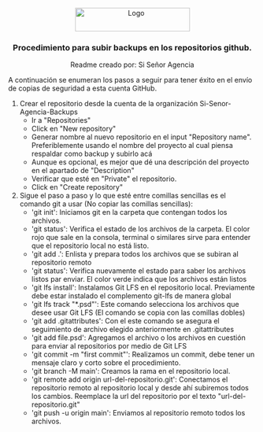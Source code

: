 <!-- PROJECT LOGO -->
<br />
<div align="center">
  <a href="https://www.sisenoragencia.com/">
    <img src="https://www.sisenoragencia.com/wp-content/uploads/2022/09/Grupo-4870.svg" alt="Logo" width="233" height="48">
  </a>

  <h3 align="center">Procedimiento para subir backups en los repositorios github.</h3>
  <p align="center">Readme creado por: Si Señor Agencia</p>
</div>

A continuación se enumeran los pasos a seguir para tener éxito en el envío de copias de seguridad a esta cuenta GitHub.

<ol>
    <li>Crear el repositorio desde la cuenta de la organización Si-Senor-Agencia-Backups
      <ul>
        <li>Ir a "Repositories"</li>
        <li>Click en "New repository"</li>
        <li>Generar nombre al nuevo repositorio en el input "Repository name". Preferiblemente usando el nombre del proyecto al cual piensa respaldar como backup y subirlo acá</li>
        <li>Aunque es opcional, es mejor que dé una descripción del proyecto en el apartado de "Description"</li>
        <li>Verificar que esté en "Private" el repositorio.</li>
        <li>Click en "Create repository"</li>
      </ul>
    </li>
    <li>Sigue el paso a paso y lo que esté entre comillas sencillas es el comando git a usar (No copiar las comillas sencillas):
      <ul>
        <li>'git init': Iniciamos git en la carpeta que contengan todos los archivos.</li>
        <li>'git status': Verifica el estado de los archivos de la carpeta. El color rojo que sale en la consola, terminal o similares sirve para entender que el repositorio local no está listo.</li>
        <li>'git add .': Enlista y prepara todos los archivos que se subiran al repositorio remoto</li>
        <li>'git status': Verifica nuevamente el estado para saber los archivos listos par enviar. El color verde indica que los archivos están listos</li>
        <li>'git lfs install': Instalamos Git LFS en el repositorio local. Previamente debe estar instalado el complemento git-lfs de manera global</li>
        <li>'git lfs track "*.psd"': Este comando selecciona los archivos que desee usar Git LFS (El comando se copia con las comillas dobles)</li>
        <li>'git add .gitattributes': Con el este comando se asegura el seguimiento de archivo elegido anteriormente en .gitattributes</li>
        <li>'git add file.psd': Agregamos el archivo o los archivos en cuestión para enviar al repositorios por medio de Git LFS</li>
        <li>'git commit -m "first commit"': Realizamos un commit, debe tener un mensaje claro y corto sobre el procedimiento.</li>
        <li>'git branch -M main': Creamos la rama en el repositorio local.</li>
        <li>'git remote add origin url-del-repositorio.git': Conectamos el repositorio remoto al repositorio local y desde ahí subiremos todos los cambios. Reemplace la url del repositorio por el texto "url-del-repositorio.git"</li>
        <li>'git push -u origin main': Enviamos al repositorio remoto todos los archivos. </li>
      </ul>
    </li>
</ol>
